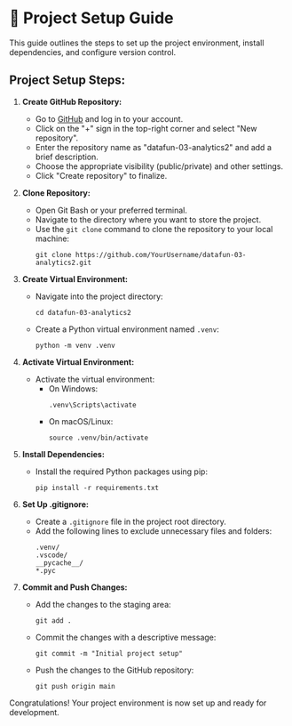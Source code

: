 # 🚀 Project Setup Guide

This guide outlines the steps to set up the project environment, install dependencies, and configure version control.

## Project Setup Steps:

1. **Create GitHub Repository:**
   - Go to [GitHub](https://github.com/) and log in to your account.
   - Click on the "+" sign in the top-right corner and select "New repository".
   - Enter the repository name as "datafun-03-analytics2" and add a brief description.
   - Choose the appropriate visibility (public/private) and other settings.
   - Click "Create repository" to finalize.

2. **Clone Repository:**
   - Open Git Bash or your preferred terminal.
   - Navigate to the directory where you want to store the project.
   - Use the `git clone` command to clone the repository to your local machine:
     ```
     git clone https://github.com/YourUsername/datafun-03-analytics2.git
     ```

3. **Create Virtual Environment:**
   - Navigate into the project directory:
     ```
     cd datafun-03-analytics2
     ```
   - Create a Python virtual environment named `.venv`:
     ```
     python -m venv .venv
     ```

4. **Activate Virtual Environment:**
   - Activate the virtual environment:
     - On Windows:
       ```
       .venv\Scripts\activate
       ```
     - On macOS/Linux:
       ```
       source .venv/bin/activate
       ```

5. **Install Dependencies:**
   - Install the required Python packages using pip:
     ```
     pip install -r requirements.txt
     ```

6. **Set Up .gitignore:**
   - Create a `.gitignore` file in the project root directory.
   - Add the following lines to exclude unnecessary files and folders:
     ```
     .venv/
     .vscode/
     __pycache__/
     *.pyc
     ```

7. **Commit and Push Changes:**
   - Add the changes to the staging area:
     ```
     git add .
     ```
   - Commit the changes with a descriptive message:
     ```
     git commit -m "Initial project setup"
     ```
   - Push the changes to the GitHub repository:
     ```
     git push origin main
     ```

Congratulations! Your project environment is now set up and ready for development.
